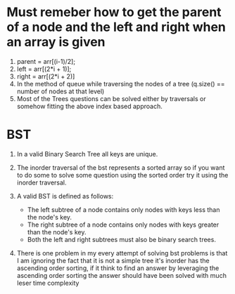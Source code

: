 
# Must remeber how to get the parent of a node and the left and right when an array is given

1. parent = arr[(i-1)/2];
2. left = arr[(2*i + 1)];
3. right = arr[(2*i + 2)]
4. In the method of queue while traversing the nodes of a tree (q.size() == number of nodes at that level)
5. Most of the Trees questions can be solved either by traversals or somehow fitting the above index based approach.


# BST

1. In a valid Binary Search Tree all keys are unique.
2. The inorder traversal of the bst represents a sorted array so if you want to do some to solve some question using the sorted order try it using the inorder traversal.

3. A valid BST is defined as follows:

    - The left subtree of a node contains only nodes with keys less than the node's key.
    - The right subtree of a node contains only nodes with keys greater than the node's key.
    - Both the left and right subtrees must also be binary search trees.

 4. There is one problem in my every attempt of solving bst problems is that I am ignoring the fact that it is not a simple tree it's inorder has the ascending order sorting, if it think to find an answer by leveraging the ascending order sorting the answer should have been solved with much leser time complexity
